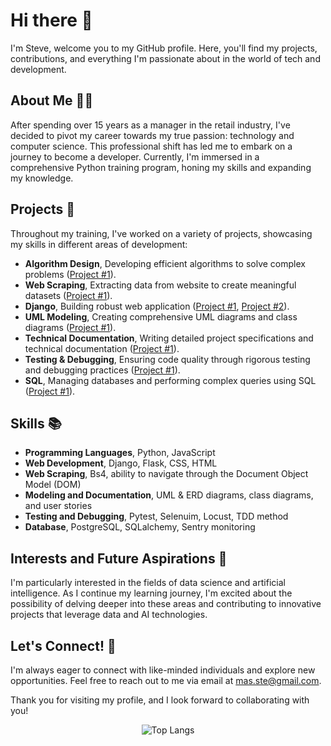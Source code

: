 # Hi there :wave:

I'm Steve, welcome you to my GitHub profile. Here, you'll find my projects, contributions, and everything I'm passionate about in the world of tech and development.

## About Me :man_technologist:
After spending over 15 years as a manager in the retail industry, I've decided to pivot my career towards my true passion: technology and computer science. This professional shift has led me to embark on a journey to become a developer. Currently, I'm immersed in a comprehensive Python training program, honing my skills and expanding my knowledge.

## Projects :wrench:
Throughout my training, I've worked on a variety of projects, showcasing my skills in different areas of development:

- **Algorithm Design**, Developing efficient algorithms to solve complex problems ([Project #1](https://github.com/githubstevemas/ChessArenaManager)).
- **Web Scraping**, Extracting data from website to create meaningful datasets ([Project #1](https://github.com/githubstevemas/PyScraper)).
- **Django**, Building robust web application ([Project #1](https://github.com/githubstevemas/LIT-Revu), [Project #2](https://github.com/githubstevemas/SoftDesk-Support)).
- **UML Modeling**, Creating comprehensive UML diagrams and class diagrams ([Project #1](https://github.com/githubstevemas/PyScraper)).
- **Technical Documentation**, Writing detailed project specifications and technical documentation ([Project #1](https://github.com/githubstevemas/CRM-Event-Manager)).
- **Testing & Debugging**, Ensuring code quality through rigorous testing and debugging practices ([Project #1](https://github.com/githubstevemas/Python_Testing)).
- **SQL**, Managing databases and performing complex queries using SQL ([Project #1](https://github.com/githubstevemas/CRM-Event-Manager)).

## Skills :books:
- **Programming Languages**, Python, JavaScript
- **Web Development**, Django, Flask, CSS, HTML
- **Web Scraping**, Bs4, ability to navigate through the Document Object Model (DOM)
- **Modeling and Documentation**, UML & ERD diagrams, class diagrams, and user stories
- **Testing and Debugging**, Pytest, Selenuim, Locust, TDD method
- **Database**, PostgreSQL, SQLalchemy, Sentry monitoring

## Interests and Future Aspirations :rocket:
I'm particularly interested in the fields of data science and artificial intelligence. As I continue my learning journey, I'm excited about the possibility of delving deeper into these areas and contributing to innovative projects that leverage data and AI technologies.

## Let's Connect! :incoming_envelope:
I'm always eager to connect with like-minded individuals and explore new opportunities. Feel free to reach out to me via email at mas.ste@gmail.com.

Thank you for visiting my profile, and I look forward to collaborating with you!

<div align="center">
  <img src="https://github-readme-stats.vercel.app/api/top-langs/?username=githubstevemas&layout=compact" alt="Top Langs" />
</div>
